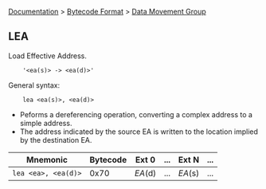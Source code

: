[Documentation](../../README.md) > [Bytecode Format](../README.md) > [Data Movement Group](../InstructionsDataMovel.md)

## LEA

Load Effective Address.

        '<ea(s)> -> <ea(d)>'

General syntax:

        lea <ea(s)>, <ea(d)>

* Peforms a dereferencing operation, converting a complex address to a simple address.
* The address indicated by the source EA is written to the location implied by the destination EA.

| Mnemonic | Bytecode | Ext 0 | ... | Ext N | ... |
| - | - | - | - | - | - |
| `lea <ea>, <ea(d)>` | 0x70 | *EA*(d) | ... | *EA*(s) | ... |
